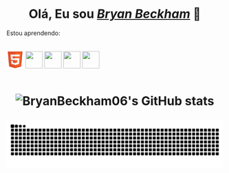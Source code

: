 <div>
  <h1 align="center">Olá, Eu sou <a href="https://www.instagram.com/beckhamz._/"><i>Bryan Beckham</i></a> 👻</h1>
</div>

Estou aprendendo:
  

  <img height="40" width="40" src="https://raw.githubusercontent.com/devicons/devicon/master/icons/html5/html5-original.svg">
  <img width="40" height="40" vspace="20" src="https://cdn.worldvectorlogo.com/logos/css-3.svg">
  <img src="https://cdn.jsdelivr.net/gh/devicons/devicon/icons/linux/linux-original.svg" width="40" height="40"/>
  <img src="https://www.techbaz.org/Course/img/c-logo.png" width="40px" height="40px">
  <img src="https://cdn4.iconfinder.com/data/icons/iconsimple-logotypes/512/github-512.png" height="40px" width="40px">
  
<h1 align="center">
  
![BryanBeckham06's GitHub stats](https://github-readme-stats.vercel.app/api?username=BryanBeckham06&show_icons=true&theme=radical)

</h1>

<img align="center" alt="snake eating my contributions" src="https://raw.githubusercontent.com/vinimanzano/vinimanzano/output/github-contribution-grid-snake-dark.svg">

